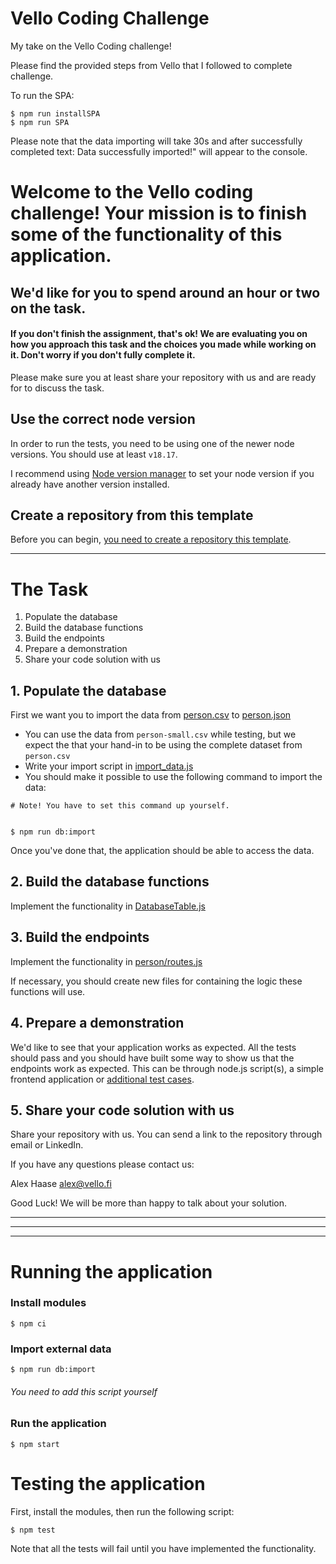 # Vello Coding Challenge

My take on the Vello Coding challenge!

Please find the provided steps from Vello that I followed to complete challenge.

To run the SPA:

```
$ npm run installSPA
$ npm run SPA
```

Please note that the data importing will take 30s and after successfully completed text: Data successfully imported!" will appear to the console.

# Welcome to the Vello coding challenge! Your mission is to finish some of the functionality of this application.

## We'd like for you to spend around an hour or two on the task.

#### If you don't finish the assignment, that's ok! We are evaluating you on how you approach this task and the choices you made while working on it. Don't worry if you don't fully complete it.

Please make sure you at least share your repository with us and are ready for to discuss the task.

## Use the correct node version

In order to run the tests, you need to be using one of the newer node versions. You should use at least `v18.17`.

I recommend using [Node version manager](https://github.com/nvm-sh/nvm) to set your node version if you already have another version installed.

## Create a repository from this template

Before you can begin, [you need to create a repository this template](https://docs.github.com/en/repositories/creating-and-managing-repositories/creating-a-repository-from-a-template).

---

# The Task

1. Populate the database
2. Build the database functions
3. Build the endpoints
4. Prepare a demonstration
5. Share your code solution with us

## 1. Populate the database

First we want you to import the data from [person.csv](./data-sources/person.csv) to [person.json](./data/person.json)

- You can use the data from `person-small.csv` while testing, but we expect the that your hand-in to be using the complete dataset from `person.csv`
- Write your import script in [import_data.js](./src/import_data.js)
- You should make it possible to use the following command to import the data:

```
# Note! You have to set this command up yourself.


$ npm run db:import
```

Once you've done that, the application should be able to access the data.

## 2. Build the database functions

Implement the functionality in [DatabaseTable.js](./src/lib/DatabaseTable.js)

## 3. Build the endpoints

Implement the functionality in [person/routes.js](./src/modules/person/routes.js)

If necessary, you should create new files for containing the logic these functions will use.

## 4. Prepare a demonstration

We'd like to see that your application works as expected. All the tests should pass and you should have built some way to show us that the endpoints work as expected. This can be through node.js script(s), a simple frontend application or [additional test cases](./test/modules/person/routes.test.js).

## 5. Share your code solution with us

Share your repository with us. You can send a link to the repository through email or LinkedIn.

If you have any questions please contact us:

Alex Haase alex@vello.fi

Good Luck! We will be more than happy to talk about your solution.

---

---

---

# Running the application

### Install modules

```
$ npm ci
```

### Import external data

```
$ npm run db:import
```

###### You need to add this script yourself

### Run the application

```
$ npm start
```

# Testing the application

First, install the modules, then run the following script:

```
$ npm test
```

Note that all the tests will fail until you have implemented the functionality.
